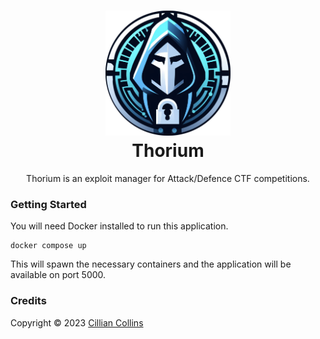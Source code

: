 <h1 align="center">
    <img src="logo.png" width="200px" alt="Thorium">
    <br>
    <span>Thorium</span>
</h1>
<div align="center">Thorium is an exploit manager for Attack/Defence CTF competitions.</div>

### Getting Started
You will need Docker installed to run this application.
```shell
docker compose up
```
This will spawn the necessary containers and the application will be available on port 5000.

### Credits
Copyright &copy; 2023 [Cillian Collins](https://github.com/Cillian-Collins)